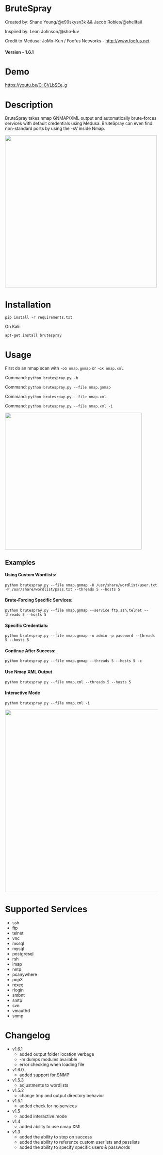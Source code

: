 # BruteSpray

Created by: Shane Young/@x90skysn3k && Jacob Robles/@shellfail 

Inspired by: Leon Johnson/@sho-luv

Credit to Medusa: JoMo-Kun / Foofus Networks - http://www.foofus.net

#### Version - 1.6.1

# Demo

https://youtu.be/C-CVLbSEe_g

# Description
BruteSpray takes nmap GNMAP/XML output and automatically brute-forces services with default credentials using Medusa. BruteSpray can even find non-standard ports by using the -sV inside Nmap.  

<img src="http://i.imgur.com/k9BDB5R.png" width="500">

# Installation

```pip install -r requirements.txt```

On Kali:

```apt-get install brutespray```

# Usage
First do an nmap scan with ```-oG nmap.gnmap``` or ```-oX nmap.xml```.

Command: ```python brutespray.py -h```

Command: ```python brutespray.py --file nmap.gnmap```

Command: ```python brutesrpay.py --file nmap.xml```

Command: ```python brutespray.py --file nmap.xml -i```

<img src="https://i.imgur.com/PgXEw36.png" width="450">

## Examples

#### Using Custom Wordlists:

```python brutespray.py --file nmap.gnmap -U /usr/share/wordlist/user.txt -P /usr/share/wordlist/pass.txt --threads 5 --hosts 5```

#### Brute-Forcing Specific Services:

```python brutespray.py --file nmap.gnmap --service ftp,ssh,telnet --threads 5 --hosts 5```

#### Specific Credentials:
   
```python brutespray.py --file nmap.gnmap -u admin -p password --threads 5 --hosts 5```

#### Continue After Success:

```python brutespray.py --file nmap.gnmap --threads 5 --hosts 5 -c```

#### Use Nmap XML Output

```python brutespray.py --file nmap.xml --threads 5 --hosts 5```

#### Interactive Mode

```python brutespray.py --file nmap.xml -i```

<img src="https://i.imgur.com/zBXEU33.png" width="600">

# Supported Services

* ssh
* ftp
* telnet
* vnc
* mssql
* mysql
* postgresql
* rsh
* imap
* nntp
* pcanywhere
* pop3
* rexec
* rlogin
* smbnt
* smtp
* svn
* vmauthd
* snmp

# Changelog
* v1.6.1
    * added output folder location verbage
    * -m dumps modules available
    * error checking when loading file
* v1.6.0
    * added support for SNMP
* v1.5.3
    * adjustments to wordlists
* v1.5.2
    * change tmp and output directory behavior
* v1.5.1
    * added check for no services
* v1.5
    * added interactive mode
* v1.4
    * added ability to use nmap XML 
* v1.3
    * added the ability to stop on success
    * added the ability to reference custom userlists and passlists
    * added the ability to specify specific users & passwords
